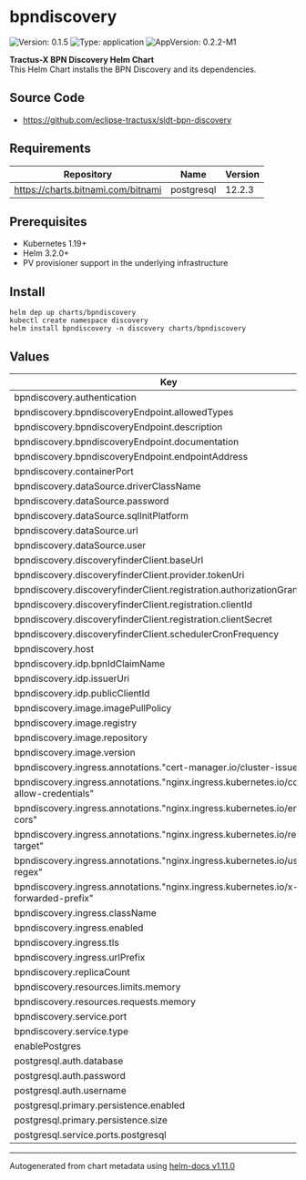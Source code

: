 # bpndiscovery

![Version: 0.1.5](https://img.shields.io/badge/Version-0.1.5-informational?style=flat-square) ![Type: application](https://img.shields.io/badge/Type-application-informational?style=flat-square) ![AppVersion: 0.2.2-M1](https://img.shields.io/badge/AppVersion-0.2.2--M1-informational?style=flat-square)

**Tractus-X BPN Discovery Helm Chart** <br/>
This Helm Chart installs the BPN Discovery and its dependencies.

## Source Code

* <https://github.com/eclipse-tractusx/sldt-bpn-discovery>

## Requirements

| Repository | Name | Version |
|------------|------|---------|
| https://charts.bitnami.com/bitnami | postgresql | 12.2.3 |

## Prerequisites
- Kubernetes 1.19+
- Helm 3.2.0+
- PV provisioner support in the underlying infrastructure

## Install
```
helm dep up charts/bpndiscovery
kubectl create namespace discovery
helm install bpndiscovery -n discovery charts/bpndiscovery
```

## Values

| Key | Type | Default                             | Description |
|-----|------|-------------------------------------|-------------|
| bpndiscovery.authentication | bool | `false`                             |  |
| bpndiscovery.bpndiscoveryEndpoint.allowedTypes | string | `"oen,wmi"`                         |  |
| bpndiscovery.bpndiscoveryEndpoint.description | string | `""`                                |  |
| bpndiscovery.bpndiscoveryEndpoint.documentation | string | `""`                                |  |
| bpndiscovery.bpndiscoveryEndpoint.endpointAddress | string | `""`                                |  |
| bpndiscovery.containerPort | int | `4243`                              |  |
| bpndiscovery.dataSource.driverClassName | string | `"org.postgresql.Driver"`           |  |
| bpndiscovery.dataSource.password | string | `"password"`                        |  |
| bpndiscovery.dataSource.sqlInitPlatform | string | `"pg"`                              |  |
| bpndiscovery.dataSource.url | string | `"jdbc:postgresql://database:5432"` |  |
| bpndiscovery.dataSource.user | string | `"user"`                            |  |
| bpndiscovery.discoveryfinderClient.baseUrl | string | `""`                                |  |
| bpndiscovery.discoveryfinderClient.provider.tokenUri | string | `""`                                |  |
| bpndiscovery.discoveryfinderClient.registration.authorizationGrantType | string | `"client_credentials"`              |  |
| bpndiscovery.discoveryfinderClient.registration.clientId | string | `"default-discovery-finder-client"` |  |
| bpndiscovery.discoveryfinderClient.registration.clientSecret | string | `""`                                |  |
| bpndiscovery.discoveryfinderClient.schedulerCronFrequency | string | `"0 0 */1 * * *"`                   |  |
| bpndiscovery.host | string | `"localhost"`                       |  |
| bpndiscovery.idp.bpnIdClaimName | string | `"bpn"`                             |  |
| bpndiscovery.idp.issuerUri | string | `""`                                |  |
| bpndiscovery.idp.publicClientId | string | `"default-client"`                  |  |
| bpndiscovery.image.imagePullPolicy | string | `"IfNotPresent"`                    |  |
| bpndiscovery.image.registry | string | `"docker.io"`                       |  |
| bpndiscovery.image.repository | string | `"tractusx/sldt-bpn-discovery"`     |  |
| bpndiscovery.image.version | string | `""`                                |  |
| bpndiscovery.ingress.annotations."cert-manager.io/cluster-issuer" | string | `"selfsigned-cluster-issuer"`       |  |
| bpndiscovery.ingress.annotations."nginx.ingress.kubernetes.io/cors-allow-credentials" | string | `"true"`                            |  |
| bpndiscovery.ingress.annotations."nginx.ingress.kubernetes.io/enable-cors" | string | `"true"`                            |  |
| bpndiscovery.ingress.annotations."nginx.ingress.kubernetes.io/rewrite-target" | string | `"/$2"`                             |  |
| bpndiscovery.ingress.annotations."nginx.ingress.kubernetes.io/use-regex" | string | `"true"`                            |  |
| bpndiscovery.ingress.annotations."nginx.ingress.kubernetes.io/x-forwarded-prefix" | string | `"/bpndiscovery"`                   |  |
| bpndiscovery.ingress.className | string | `"nginx"`                           |  |
| bpndiscovery.ingress.enabled | bool | `false`                             |  |
| bpndiscovery.ingress.tls | bool | `false`                             |  |
| bpndiscovery.ingress.urlPrefix | string | `"/bpndiscovery"`                   |  |
| bpndiscovery.replicaCount | int | `1`                                 |  |
| bpndiscovery.resources.limits.memory | string | `"1024Mi"`                          |  |
| bpndiscovery.resources.requests.memory | string | `"512Mi"`                           |  |
| bpndiscovery.service.port | int | `8080`                              |  |
| bpndiscovery.service.type | string | `"ClusterIP"`                       |  |
| enablePostgres | bool | `true`                              |  |
| postgresql.auth.database | string | `"bpndiscovery"`                    |  |
| postgresql.auth.password | string | `"password"`                        |  |
| postgresql.auth.username | string | `"catenax"`                         |  |
| postgresql.primary.persistence.enabled | bool | `true`                              |  |
| postgresql.primary.persistence.size | string | `"50Gi"`                            |  |
| postgresql.service.ports.postgresql | int | `5432`                              |  |

----------------------------------------------
Autogenerated from chart metadata using [helm-docs v1.11.0](https://github.com/norwoodj/helm-docs/releases/v1.11.0)
